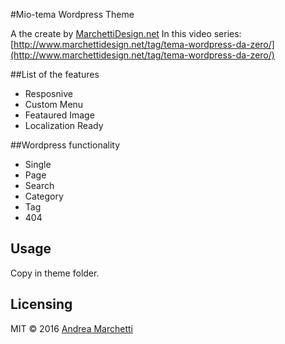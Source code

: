 #Mio-tema Wordpress Theme

A the create by [MarchettiDesign.net](http://www.marchettidesign.net/) 
In this video series:[http://www.marchettidesign.net/tag/tema-wordpress-da-zero/](http://www.marchettidesign.net/tag/tema-wordpress-da-zero/) 


##List of the features

- Resposnive
- Custom Menu
- Feataured Image
- Localization Ready

##Wordpress functionality

- Single
- Page
- Search
- Category
- Tag
- 404


## Usage
Copy in theme folder.

## Licensing
MIT © 2016 [Andrea Marchetti](http://www.marchettidesign.net/)
